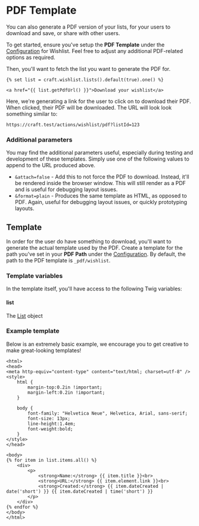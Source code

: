 # PDF Template
You can also generate a PDF version of your lists, for your users to download and save, or share with other users.

To get started, ensure you've setup the **PDF Template** under the [Configuration](docs:get-started/configuration) for Wishlist. Feel free to adjust any additional PDF-related options as required.

Then, you'll want to fetch the list you want to generate the PDF for.

```twig
{% set list = craft.wishlist.lists().default(true).one() %}

<a href="{{ list.getPdfUrl() }}">Download your wishlist</a>
```

Here, we're generating a link for the user to click on to download their PDF. When clicked, their PDF will be downloaded. The URL will look look something similar to:

`https://craft.test/actions/wishlist/pdf?listId=123`

### Additional parameters
You may find the additional parameters useful, especially during testing and development of these templates. Simply use one of the following values to append to the URL produced above.

- `&attach=false` - Add this to not force the PDF to download. Instead, it'll be rendered inside the browser window. This will still render as a PDF and is useful for debugging layout issues.
- `&format=plain` - Produces the same template as HTML, as opposed to PDF. Again, useful for debugging layout issues, or quickly prototyping layouts.

## Template
In order for the user do have something to download, you'll want to generate the actual template used by the PDF. Create a template for the path you've set in your **PDF Path** under the [Configuration](docs:get-started/configuration). By default, the path to the PDF template is `_pdf/wishlist`. 

### Template variables
In the template itself, you'll have access to the following Twig variables:

#### list
The [List](docs:developers/list) object

### Example template

Below is an extremely basic example, we encourage you to get creative to make great-looking templates!

```twig
<html>
<head>
<meta http-equiv="content-type" content="text/html; charset=utf-8" />
<style>
    html {
        margin-top:0.2in !important;
        margin-left:0.2in !important;
    }

    body {
        font-family: "Helvetica Neue", Helvetica, Arial, sans-serif;
        font-size: 13px;
        line-height:1.4em;
        font-weight:bold;
    }
</style>
</head>

<body>
{% for item in list.items.all() %}
    <div>
        <p>
            <strong>Name:</strong> {{ item.title }}<br>
            <strong>URL:</strong> {{ item.element.link }}<br>
            <strong>Created:</strong> {{ item.dateCreated | date('short') }} {{ item.dateCreated | time('short') }}
        </p>
    </div>
{% endfor %}
</body>
</html>
```
